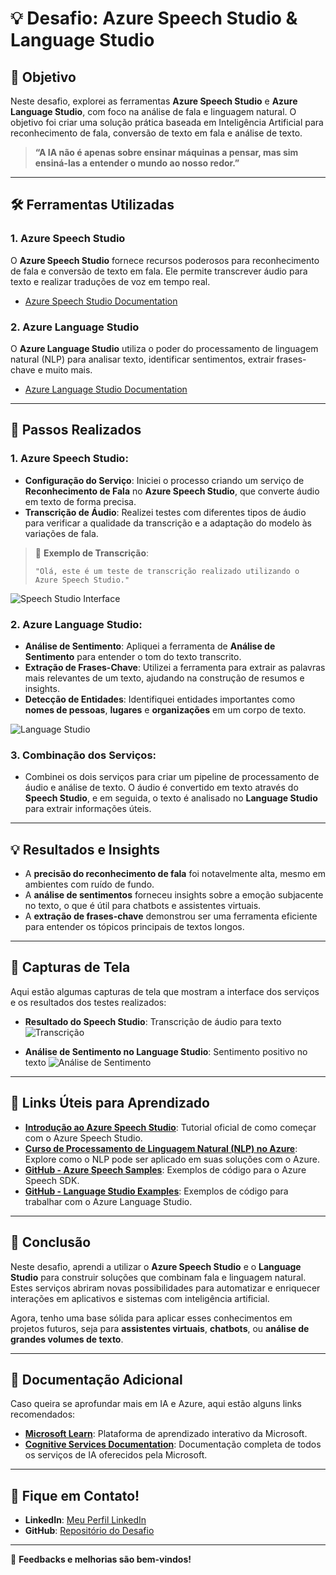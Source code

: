 # 💡 Desafio: Azure Speech Studio & Language Studio

## 🎯 Objetivo

Neste desafio, explorei as ferramentas **Azure Speech Studio** e **Azure Language Studio**, com foco na análise de fala e linguagem natural. O objetivo foi criar uma solução prática baseada em Inteligência Artificial para reconhecimento de fala, conversão de texto em fala e análise de texto.

> **“A IA não é apenas sobre ensinar máquinas a pensar, mas sim ensiná-las a entender o mundo ao nosso redor.”**

---

## 🛠️ Ferramentas Utilizadas

### 1. **Azure Speech Studio**
O **Azure Speech Studio** fornece recursos poderosos para reconhecimento de fala e conversão de texto em fala. Ele permite transcrever áudio para texto e realizar traduções de voz em tempo real.

- [Azure Speech Studio Documentation](https://docs.microsoft.com/azure/cognitive-services/speech-service/)

### 2. **Azure Language Studio**
O **Azure Language Studio** utiliza o poder do processamento de linguagem natural (NLP) para analisar texto, identificar sentimentos, extrair frases-chave e muito mais.

- [Azure Language Studio Documentation](https://docs.microsoft.com/azure/cognitive-services/language-service/)

---

## 🚀 Passos Realizados

### 1. **Azure Speech Studio:**
- **Configuração do Serviço**: Iniciei o processo criando um serviço de **Reconhecimento de Fala** no **Azure Speech Studio**, que converte áudio em texto de forma precisa.
- **Transcrição de Áudio**: Realizei testes com diferentes tipos de áudio para verificar a qualidade da transcrição e a adaptação do modelo às variações de fala.

> 💬 **Exemplo de Transcrição**:
> ```text
> "Olá, este é um teste de transcrição realizado utilizando o Azure Speech Studio."
> ```

![Speech Studio Interface](./images/speech-studio-interface.png)

### 2. **Azure Language Studio:**
- **Análise de Sentimento**: Apliquei a ferramenta de **Análise de Sentimento** para entender o tom do texto transcrito.
- **Extração de Frases-Chave**: Utilizei a ferramenta para extrair as palavras mais relevantes de um texto, ajudando na construção de resumos e insights.
- **Detecção de Entidades**: Identifiquei entidades importantes como **nomes de pessoas**, **lugares** e **organizações** em um corpo de texto.

![Language Studio](./images/language-studio.png)

### 3. **Combinação dos Serviços:**
- Combinei os dois serviços para criar um pipeline de processamento de áudio e análise de texto. O áudio é convertido em texto através do **Speech Studio**, e em seguida, o texto é analisado no **Language Studio** para extrair informações úteis.

---

## 💡 Resultados e Insights

- A **precisão do reconhecimento de fala** foi notavelmente alta, mesmo em ambientes com ruído de fundo.
- A **análise de sentimentos** forneceu insights sobre a emoção subjacente no texto, o que é útil para chatbots e assistentes virtuais.
- A **extração de frases-chave** demonstrou ser uma ferramenta eficiente para entender os tópicos principais de textos longos.

---

## 📸 Capturas de Tela

Aqui estão algumas capturas de tela que mostram a interface dos serviços e os resultados dos testes realizados:

- **Resultado do Speech Studio**: Transcrição de áudio para texto
  ![Transcrição](./images/speech-to-text-result.png)

- **Análise de Sentimento no Language Studio**: Sentimento positivo no texto
  ![Análise de Sentimento](./images/sentiment-analysis.png)

---

## 🔗 Links Úteis para Aprendizado

- **[Introdução ao Azure Speech Studio](https://docs.microsoft.com/azure/cognitive-services/speech-service/quickstarts)**: Tutorial oficial de como começar com o Azure Speech Studio.
- **[Curso de Processamento de Linguagem Natural (NLP) no Azure](https://learn.microsoft.com/azure/cognitive-services/language-service/)**: Explore como o NLP pode ser aplicado em suas soluções com o Azure.
- **[GitHub - Azure Speech Samples](https://github.com/Azure-Samples/cognitive-services-speech-sdk)**: Exemplos de código para o Azure Speech SDK.
- **[GitHub - Language Studio Examples](https://github.com/Azure-Samples/cognitive-services-language-sdk)**: Exemplos de código para trabalhar com o Azure Language Studio.

---

## 🎨 Conclusão

Neste desafio, aprendi a utilizar o **Azure Speech Studio** e o **Language Studio** para construir soluções que combinam fala e linguagem natural. Estes serviços abriram novas possibilidades para automatizar e enriquecer interações em aplicativos e sistemas com inteligência artificial.

Agora, tenho uma base sólida para aplicar esses conhecimentos em projetos futuros, seja para **assistentes virtuais**, **chatbots**, ou **análise de grandes volumes de texto**.

---

## 📑 Documentação Adicional

Caso queira se aprofundar mais em IA e Azure, aqui estão alguns links recomendados:

- **[Microsoft Learn](https://learn.microsoft.com/)**: Plataforma de aprendizado interativo da Microsoft.
- **[Cognitive Services Documentation](https://docs.microsoft.com/azure/cognitive-services/)**: Documentação completa de todos os serviços de IA oferecidos pela Microsoft.

---

## 💬 Fique em Contato!

- **LinkedIn**: [Meu Perfil LinkedIn](https://www.linkedin.com/in/bianca-soares-a18302216/)
- **GitHub**: [Repositório do Desafio](https://github.com/ibellatrxx/Trilha-Curso-Python---DIO/tree/main)

---

🔄 **Feedbacks e melhorias são bem-vindos!**
